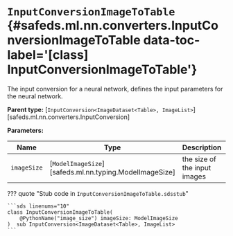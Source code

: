[//]: # (DO NOT EDIT THIS FILE DIRECTLY. Instead, edit the corresponding stub file and execute `npm run docs:api`.)

# <code class="doc-symbol doc-symbol-class"></code> `InputConversionImageToTable` {#safeds.ml.nn.converters.InputConversionImageToTable data-toc-label='[class] InputConversionImageToTable'}

The input conversion for a neural network, defines the input parameters for the neural network.

**Parent type:** [`InputConversion<ImageDataset<Table>, ImageList>`][safeds.ml.nn.converters.InputConversion]

**Parameters:**

| Name | Type | Description | Default |
|------|------|-------------|---------|
| `imageSize` | [`ModelImageSize`][safeds.ml.nn.typing.ModelImageSize] | the size of the input images | - |

??? quote "Stub code in `InputConversionImageToTable.sdsstub`"

    ```sds linenums="10"
    class InputConversionImageToTable(
        @PythonName("image_size") imageSize: ModelImageSize
    )  sub InputConversion<ImageDataset<Table>, ImageList>
    ```
